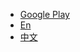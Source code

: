 <!-- _navbar.md -->

* [Google Play](https://play.google.com/store/apps/details?id=net.sarasarasa.lifeup)
* [En](/)
* [中文](http://wiki.lifeupapp.fun/zh-cn/#/)